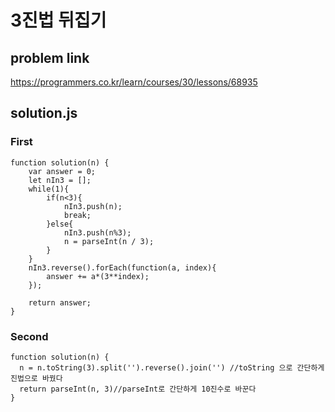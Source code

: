 # 3진법 뒤집기
## problem link
https://programmers.co.kr/learn/courses/30/lessons/68935
## solution.js
### First
```
function solution(n) {
    var answer = 0;
    let nIn3 = [];
    while(1){
        if(n<3){
            nIn3.push(n);
            break;
        }else{
            nIn3.push(n%3);
            n = parseInt(n / 3);
        }
    }
    nIn3.reverse().forEach(function(a, index){
        answer += a*(3**index);
    });

    return answer;
}
```
### Second
```
function solution(n) {
  n = n.toString(3).split('').reverse().join('') //toString 으로 간단하게 진법으로 바꿨다
  return parseInt(n, 3)//parseInt로 간단하게 10진수로 바꾼다
}
```
